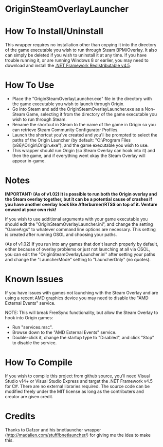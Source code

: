 # OriginSteamOverlayLauncher
How To Install/Uninstall
========================
This wrapper requires no installation other than copying it into the directory of the game executable you wish to run through Steam BPM/Overlay. It also can simply be deleted if you wish to uninstall it at any time. If you have trouble running it, or are running Windows 8 or earlier, you may need to download and install the [.NET Framework Redistributable v4.5](https://www.microsoft.com/en-us/download/details.aspx?id=40779).


How To Use
==========
* Place the "OriginSteamOverlayLauncher.exe" file in the directory with the game executable you wish to launch through Origin.
* Go into Steam and add the OriginSteamOverlayLauncher.exe as a Non-Steam Game, selecting it from the directory of the game executable you wish to run through Steam.
* Rename the shortcut in Steam to the name of the game in Origin so you can retrieve Steam Community Configurator Profiles.
* Launch the shortcut you've created and you'll be prompted to select the paths of the Origin Launcher (by default: "C:\Program Files (x86)\Origin\Origin.exe"), and the game executable you wish to use.
* This wrapper should run Origin (so Steam Overlay can hook into it) and then the game, and if everything went okay the Steam Overlay will appear in-game.


Notes
=====
**IMPORTANT: (As of v1.02) It is possible to run both the Origin overlay and the Steam overlay together, but it can be a potential cause of crashes if you have another overlay hook like Afterburner/RTSS on top of it. Venture onward at your own risk!**

If you wish to use additional arguments with your game executable you should edit the "OriginSteamOverlayLauncher.ini", and change the setting "GameArgs" to whatever command line options are necessary. This setting is created after running OSOL and choosing your paths.

(As of v1.02) If you run into any games that don't launch properly by default, either because of overlay problems or just not launching at all via OSOL, you can edit the "OriginSteamOverlayLauncher.ini" after setting your paths and change the "LauncherMode" setting to "LauncherOnly" (no quotes).



Known Issues
============
If you have issues with games not launching with the Steam Overlay and are using a recent AMD graphics device you may need to disable the "AMD External Events" service.

NOTE: This will break FreeSync functionality, but allow the Steam Overlay to hook into Origin games:

* Run "services.msc".
* Browse down to the "AMD External Events" service.
* Double-click it, change the startup type to "Disabled", and click "Stop" to disable the service.


How To Compile
==============
If you wish to compile this project from github source, you'll need Visual Studio v14+ or Visual Studio Express and target the .NET Framework v4.5 for C#. There are no external libraries required. The source code can be modified freely under the MIT license as long as the contributers and creator are given credit.


Credits
=======
Thanks to Dafzor and his bnetlauncher wrapper (http://madalien.com/stuff/bnetlauncher/) for giving me the idea to make this.

